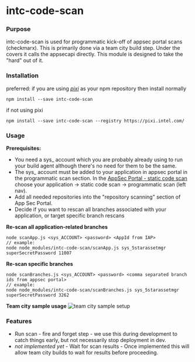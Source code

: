 # intc-code-scan
### Purpose
intc-code-scan is used for programmatic kick-off of appsec portal scans (checkmarx). 
This is primarily done via a team city build step. Under the covers it calls the appsecapi directly.
This module is designed to take the "hard" out of it.

### Installation
preferred: if you are using [_pixi_](http://pixi-ui.apps1-fm-int.icloud.intel.com/#/) as your npm repository then install normally
```
npm install --save intc-code-scan
```
if not using pixi
```
npm install --save intc-code-scan --registry https://pixi.intel.com/
```

### Usage
__Prerequisites:__
* You need a sys_ account which you are probably already using to run your build agent although there's no need for them to be the same.
* The sys_ account must be added to your application in appsec portal in the programmatic scan section. In the [AppSec Portal - static code scan](https://appsec.intel.com/#/stars/surf) choose your application -> static code scan -> programmatic scan (left nav).
* Add all needed repositories into the "repository scanning" section of App Sec Portal.
* Decide if you want to rescan all branches associated with your application, or target specific branch rescans

__Re-scan all application-related branches__
```
node scanApp.js <sys_ACCOUNT> <password> <AppId from IAP>
// example:
node node_modules/intc-code-scan/scanApp.js sys_5starassetmgr superSecretPassword 11007
```

__Re-scan specific branches__
```
node scanBranches.js <sys_ACCOUNT> <password> <comma separated branch ids from appsec portal>
// example:
node node_modules/intc-code-scan/scanBranches.js sys_5starassetmgr superSecretPassword 3262
```

__Team city sample usage__
![team city sample setup](https://github.intel.com/drpresto/intc-code-scan/raw/master/pix/teamCitySample.png)


### Features
  * Run scan - fire and forget step - we use this during development to catch things early, but not necessarily stop deployment in dev.
  * _not implemented yet_ - Wait for scan results - Once implemented this will allow team city builds to wait for results before proceeding.
